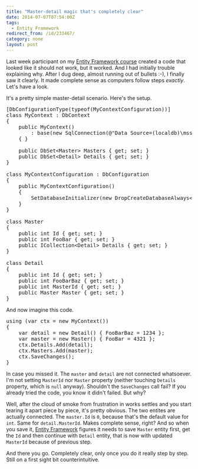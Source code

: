 ```yaml
---
title: "Master-detail magic that's completely clear"
date: 2014-07-07T07:54:00Z
tags:
  - Entity Framework
redirect_from: /id/233467/
category: none
layout: post
---
```

Last week participant on my [Entity Framework course][1] created a code that looked like it should not work, but it worked. And I had initially trouble explaining why. After I dug deep, almost running out of bullets :-), I finally saw it clearly. It made complete sense as computers follow steps _exactly_. Let's have a look. 

<!-- excerpt -->

It's a pretty simple master-detail scenario. Here's the setup.

<pre class="brush:csharp">
[DbConfigurationType(typeof(MyContextConfiguration))]
class MyContext : DbContext
{
	public MyContext()
		: base(new SqlConnection(@"Data Source=(localdb)\mssql;Initial Catalog=test;Integrated Security=True"), true)
	{ }

	public DbSet&lt;Master&gt; Masters { get; set; }
	public DbSet&lt;Detail&gt; Details { get; set; }
}

class MyContextConfiguration : DbConfiguration
{
	public MyContextConfiguration()
	{
		SetDatabaseInitializer(new DropCreateDatabaseAlways&lt;MyContext&gt;());
	}
}

class Master
{
	public int Id { get; set; }
	public int FooBar { get; set; }
	public ICollection&lt;Detail&gt; Details { get; set; }
}

class Detail
{
	public int Id { get; set; }
	public int FooBarBaz { get; set; }
	public int MasterId { get; set; }
	public Master Master { get; set; }
}
</pre>

And now imagine this code.

<pre class="brush:csharp">
using (var ctx = new MyContext())
{
	var detail = new Detail() { FooBarBaz = 1234 };
	var master = new Master() { FooBar = 4321 };
	ctx.Details.Add(detail);
	ctx.Masters.Add(master);
	ctx.SaveChanges();
}
</pre>

In case you missed it. The `master` and `detail` are not connected whatsoever. I'm not setting `MasterId` nor `Master` property (neither touching `Details` property, which is `null` anyway). Shouldn't the `SaveChanges` call fail? If you already tried the code, you know it didn't failed. But why?

Well, after the cloud of smoke from frustration in works settles and you start tearing it apart piece by piece, it's pretty obvious. The two entites are actually connected. The `master.Id` is `0`, because that's the default value for `int`. Same for `detail.MasterId`. Makes complete sense, right? And so when you save it, [Entity Framework][2] figures it needs to save `Master` entity first, get the `Id` and then continue with `Detail` entity, that is now with updated `MasterId` because of previous step.

And there you go. Completely clear, only once you do it really step by step. Still on a first sight bit counterintuitive.

[1]: http://www.x2develop.com
[2]: http://msdn.com/ef